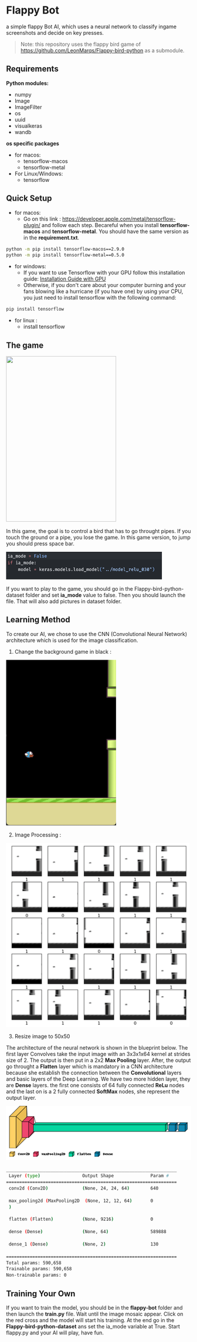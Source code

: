 # Flappy Bot

a simple flappy Bot AI, which uses a neural network to classify ingame screenshots and decide on key presses.

> Note: this repository uses the flappy bird game of https://github.com/LeonMarqs/Flappy-bird-python as a submodule.

## Requirements

**Python modules:**
- numpy
- Image
- ImageFilter
- os
- uuid
- visualkeras
- wandb

**os specific packages**
- for macos:
  - tensorflow-macos
  - tensorflow-metal
- For Linux/Windows:
  - tensorflow

## Quick Setup

- for macos:
  - Go on this link : https://developer.apple.com/metal/tensorflow-plugin/ and follow each step. Becareful when you install **tensorflow-macos** and **tensorflow-metal**. You should have the same version as in the **requirement.txt**.

```bash
python -m pip install tensorflow-macos==2.9.0
python -m pip install tensorflow-metal==0.5.0
```

- for windows:
  - If you want to use Tensorflow with your GPU follow this installation guide: [Installation Guide with GPU](TF_GPU_WIN.md)
  - Otherwise, if you don't care about your computer burning and your fans blowing like a hurricane (if you have one) by using your CPU, you just need to install tensorflow with the following command:

```bash
pip install tensorflow
```

- for linux :
  - install tensorflow

## The game

<img src="img/game_exemple.gif" width="300px" height="450px">

In this game, the goal is to control a bird that has to go throught pipes. If you touch the ground or a pipe, you lose the game. In this game version, to jump you should press space bar. 

<img src="img/set_ia-mode_false.png" width="425px" height="75px">

If you want to play to the game, you should go in the Flappy-bird-python-dataset folder and set **ia_mode** value to false. Then you should launch the file. That will also add pictures in dataset folder.

## Learning Method

To create our AI, we chose to use the CNN (Convolutional Neural Network) architecture which is used for the image classification.

1. Change the background game in black :
                
<img src="img/bg_black_flappy_bird.png" width="300px" height="450px">

2. Image Processing :

<img src="img/mosaic_image_processing.png" width="500px" height="500px">

3. Resize image to 50x50


The architecture of the neural network is shown in the blueprint below. The first layer Convolves take the input image with an 3x3x1x64 kernel at strides size of 2. The output is then put in a 2x2 **Max Pooling** layer. After, the output go throught a **Flatten** layer which is mandatory in a CNN architecture because she establish the connection between the **Convolutional** layers and basic layers of the Deep Learning. We have two more hidden layer, they are **Dense** layers. the first one consists of 64 fully connected **ReLu** nodes and the last on is a 2 fully connected **SoftMax** nodes, she represent the output layer.

<img src="img/neural_network.png">

```bash
_________________________________________________________________
 Layer (type)                Output Shape              Param #   
=================================================================
 conv2d (Conv2D)             (None, 24, 24, 64)        640       
                                                                 
 max_pooling2d (MaxPooling2D  (None, 12, 12, 64)       0         
 )                                                               
                                                                 
 flatten (Flatten)           (None, 9216)              0         
                                                                 
 dense (Dense)               (None, 64)                589888    
                                                                 
 dense_1 (Dense)             (None, 2)                 130       
                                                                 
=================================================================
Total params: 590,658
Trainable params: 590,658
Non-trainable params: 0
```

## Training Your Own

If you want to train the model, you should be in the **flappy-bot** folder and then launch the **train.py** file. Wait until the image mosaic appear. Click on the red cross and the model will start his training. At the end go in the **Flappy-bird-python-dataset** ans set the ia_mode variable at True. Start flappy.py and your AI will play, have fun.
